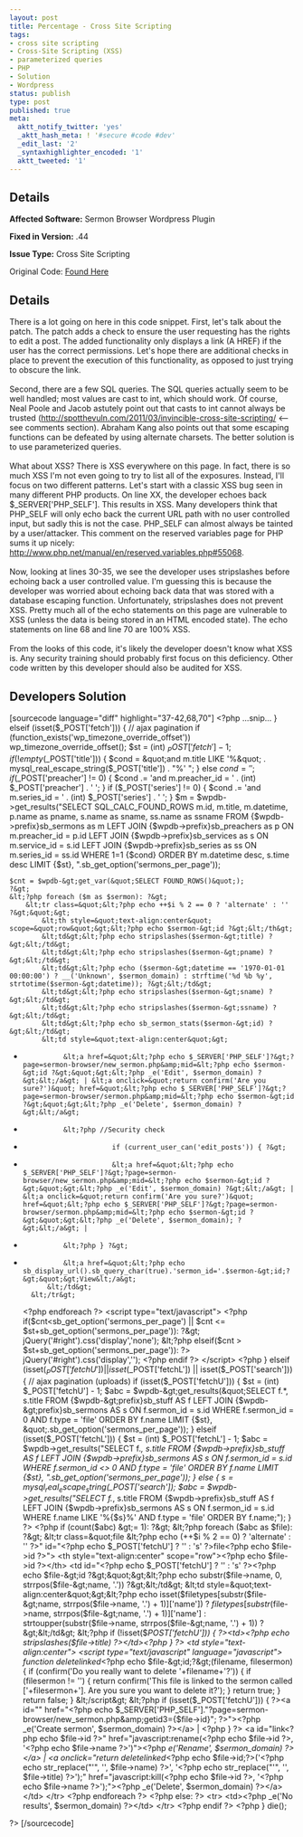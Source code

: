 ```yaml
---
layout: post
title: Percentage - Cross Site Scripting
tags:
- cross site scripting
- Cross-Site Scripting (XSS)
- parameterized queries
- PHP
- Solution
- Wordpress
status: publish
type: post
published: true
meta:
  aktt_notify_twitter: 'yes'
  _aktt_hash_meta: ! '#secure #code #dev'
  _edit_last: '2'
  _syntaxhighlighter_encoded: '1'
  aktt_tweeted: '1'
---
```

## Details
__Affected Software:__ Sermon Browser Wordpress Plugin

__Fixed in Version:__  .44

__Issue Type:__ Cross Site Scripting

Original Code: <a href="http://spotthevuln.com/2011/05/percentage/">Found Here</a>
## Details
There is a lot going on here in this code snippet. First, let's talk about the patch. The patch adds a check to ensure the user requesting has the rights to edit a post. The added functionality only displays a link (A HREF) if the user has the correct permissions. Let's hope there are additional checks in place to prevent the execution of this functionality, as opposed to just trying to obscure the link.
<br><br>
Second, there are a few SQL queries. The SQL queries actually seem to be well handled; most values are cast to int, which should work. Of course, Neal Poole and Jacob astutely point out that casts to int cannot always be trusted (<a href="http://spotthevuln.com/2011/03/invincible-cross-site-scripting/">http://spotthevuln.com/2011/03/invincible-cross-site-scripting/</a> &lt;-- see comments section). Abraham Kang also points out that some escaping functions can be defeated by using alternate charsets. The better solution is to use parameterized queries.
<br><br>
What about XSS?  There is XSS everywhere on this page. In fact, there is so much XSS I'm not even going to try to list all of the exposures. Instead, I'll focus on two different patterns. Let's start with a classic XSS bug seen in many different PHP products. On line XX, the developer echoes back $_SERVER['PHP_SELF']. This results in XSS. Many developers think that PHP_SELF will only echo back the current URL path with no user controlled input, but sadly this is not the case. PHP_SELF can almost always be tainted by a user/attacker. This comment on the reserved variables page for PHP sums it up nicely: <a href="http://www.php.net/manual/en/reserved.variables.php#55068">http://www.php.net/manual/en/reserved.variables.php#55068</a>.
<br><br>
Now, looking at lines 30-35, we see the developer uses stripslashes before echoing back a user controlled value. I'm guessing this is because the developer was worried about echoing back data that was stored with a database escaping function. Unfortunately, stripslashes does not prevent XSS. Pretty much all of the echo statements on this page are vulnerable to XSS (unless the data is being stored  in an HTML encoded state). The echo statements on line 68 and line 70 are 100% XSS.
<br><br>
From the looks of this code, it's likely the developer doesn't know what XSS is. Any security training should probably first focus on this deficiency. Other code written by this developer should also be audited for XSS.


## Developers Solution
[sourcecode language="diff" highlight="37-42,68,70"]
&lt;?php
...snip...
} elseif (isset($_POST['fetch'])) { // ajax pagination
	if (function_exists('wp_timezone_override_offset'))
		wp_timezone_override_offset();
	$st = (int) $_POST['fetch'] - 1;
	if (!empty($_POST['title'])) {
		$cond = &quot;and m.title LIKE '%&quot; . mysql_real_escape_string($_POST['title']) . &quot;%' &quot;;
	} else
		$cond = '';
	if ($_POST['preacher'] != 0) {
		$cond .= 'and m.preacher_id = ' . (int) $_POST['preacher'] . ' ';
	}
	if ($_POST['series'] != 0) {
		$cond .= 'and m.series_id = ' . (int) $_POST['series'] . ' ';
	}
	$m = $wpdb-&gt;get_results(&quot;SELECT SQL_CALC_FOUND_ROWS m.id, m.title, m.datetime, p.name as pname, s.name as sname, ss.name as ssname
	FROM {$wpdb-&gt;prefix}sb_sermons as m
	LEFT JOIN {$wpdb-&gt;prefix}sb_preachers as p ON m.preacher_id = p.id
	LEFT JOIN {$wpdb-&gt;prefix}sb_services as s ON m.service_id = s.id
	LEFT JOIN {$wpdb-&gt;prefix}sb_series as ss ON m.series_id = ss.id
	WHERE 1=1 {$cond}
	ORDER BY m.datetime desc, s.time desc LIMIT {$st}, &quot;.sb_get_option('sermons_per_page'));

	$cnt = $wpdb-&gt;get_var(&quot;SELECT FOUND_ROWS()&quot;);
	?&gt;
	&lt;?php foreach ($m as $sermon): ?&gt;
		&lt;tr class=&quot;&lt;?php echo ++$i % 2 == 0 ? 'alternate' : '' ?&gt;&quot;&gt;
			&lt;th style=&quot;text-align:center&quot; scope=&quot;row&quot;&gt;&lt;?php echo $sermon-&gt;id ?&gt;&lt;/th&gt;
			&lt;td&gt;&lt;?php echo stripslashes($sermon-&gt;title) ?&gt;&lt;/td&gt;
			&lt;td&gt;&lt;?php echo stripslashes($sermon-&gt;pname) ?&gt;&lt;/td&gt;
			&lt;td&gt;&lt;?php echo ($sermon-&gt;datetime == '1970-01-01 00:00:00') ? __('Unknown', $sermon_domain) : strftime('%d %b %y', strtotime($sermon-&gt;datetime)); ?&gt;&lt;/td&gt;
			&lt;td&gt;&lt;?php echo stripslashes($sermon-&gt;sname) ?&gt;&lt;/td&gt;
			&lt;td&gt;&lt;?php echo stripslashes($sermon-&gt;ssname) ?&gt;&lt;/td&gt;
			&lt;td&gt;&lt;?php echo sb_sermon_stats($sermon-&gt;id) ?&gt;&lt;/td&gt;
			&lt;td style=&quot;text-align:center&quot;&gt;
-				&lt;a href=&quot;&lt;?php echo $_SERVER['PHP_SELF']?&gt;?page=sermon-browser/new_sermon.php&amp;mid=&lt;?php echo $sermon-&gt;id ?&gt;&quot;&gt;&lt;?php _e('Edit', $sermon_domain) ?&gt;&lt;/a&gt; | &lt;a onclick=&quot;return confirm('Are you sure?')&quot; href=&quot;&lt;?php echo $_SERVER['PHP_SELF']?&gt;?page=sermon-browser/sermon.php&amp;mid=&lt;?php echo $sermon-&gt;id ?&gt;&quot;&gt;&lt;?php _e('Delete', $sermon_domain) ?&gt;&lt;/a&gt;
+				&lt;?php //Security check
+							if (current_user_can('edit_posts')) { ?&gt;
+							&lt;a href=&quot;&lt;?php echo $_SERVER['PHP_SELF']?&gt;?page=sermon-browser/new_sermon.php&amp;mid=&lt;?php echo $sermon-&gt;id ?&gt;&quot;&gt;&lt;?php _e('Edit', $sermon_domain) ?&gt;&lt;/a&gt; | &lt;a onclick=&quot;return confirm('Are you sure?')&quot; href=&quot;&lt;?php echo $_SERVER['PHP_SELF']?&gt;?page=sermon-browser/sermon.php&amp;mid=&lt;?php echo $sermon-&gt;id ?&gt;&quot;&gt;&lt;?php _e('Delete', $sermon_domain); ?&gt;&lt;/a&gt; |
+				&lt;?php } ?&gt;
+				&lt;a href=&quot;&lt;?php echo sb_display_url().sb_query_char(true).'sermon_id='.$sermon-&gt;id;?&gt;&quot;&gt;View&lt;/a&gt;
			&lt;/td&gt;
		&lt;/tr&gt;
	&lt;?php endforeach ?&gt;
	&lt;script type=&quot;text/javascript&quot;&gt;
	&lt;?php if($cnt&lt;sb_get_option('sermons_per_page') || $cnt &lt;= $st+sb_get_option('sermons_per_page')): ?&gt;
		jQuery('#right').css('display','none');
	&lt;?php elseif($cnt &gt; $st+sb_get_option('sermons_per_page')): ?&gt;
		jQuery('#right').css('display','');
	&lt;?php endif ?&gt;
	&lt;/script&gt;
	&lt;?php
} elseif (isset($_POST['fetchU']) || isset($_POST['fetchL']) || isset($_POST['search'])) { // ajax pagination (uploads)
	if (isset($_POST['fetchU'])) {
		$st = (int) $_POST['fetchU'] - 1;
		$abc = $wpdb-&gt;get_results(&quot;SELECT f.*, s.title FROM {$wpdb-&gt;prefix}sb_stuff AS f LEFT JOIN {$wpdb-&gt;prefix}sb_sermons AS s ON f.sermon_id = s.id WHERE f.sermon_id = 0 AND f.type = 'file' ORDER BY f.name LIMIT {$st}, &quot;.sb_get_option('sermons_per_page'));
	} elseif (isset($_POST['fetchL'])) {
		$st = (int) $_POST['fetchL'] - 1;
		$abc = $wpdb-&gt;get_results(&quot;SELECT f.*, s.title FROM {$wpdb-&gt;prefix}sb_stuff AS f LEFT JOIN {$wpdb-&gt;prefix}sb_sermons AS s ON f.sermon_id = s.id WHERE f.sermon_id &lt;&gt; 0 AND f.type = 'file' ORDER BY f.name LIMIT {$st}, &quot;.sb_get_option('sermons_per_page'));
	} else {
		$s = mysql_real_escape_string($_POST['search']);
		$abc = $wpdb-&gt;get_results(&quot;SELECT f.*, s.title FROM {$wpdb-&gt;prefix}sb_stuff AS f LEFT JOIN {$wpdb-&gt;prefix}sb_sermons AS s ON f.sermon_id = s.id WHERE f.name LIKE '%{$s}%' AND f.type = 'file' ORDER BY f.name;&quot;);
	}
?&gt;
&lt;?php if (count($abc) &gt;= 1): ?&gt;
	&lt;?php foreach ($abc as $file): ?&gt;
		&lt;tr class=&quot;file &lt;?php echo (++$i % 2 == 0) ? 'alternate' : '' ?&gt;&quot; id=&quot;&lt;?php echo $_POST['fetchU'] ? '' : 's' ?&gt;file&lt;?php echo $file-&gt;id ?&gt;&quot;&gt;
			&lt;th style=&quot;text-align:center&quot; scope=&quot;row&quot;&gt;&lt;?php echo $file-&gt;id ?&gt;&lt;/th&gt;
			&lt;td id=&quot;&lt;?php echo $_POST['fetchU'] ? '' : 's' ?&gt;&lt;?php echo $file-&gt;id ?&gt;&quot;&gt;&lt;?php echo substr($file-&gt;name, 0, strrpos($file-&gt;name, '.')) ?&gt;&lt;/td&gt;
			&lt;td style=&quot;text-align:center&quot;&gt;&lt;?php echo isset($filetypes[substr($file-&gt;name, strrpos($file-&gt;name, '.') + 1)]['name']) ? $filetypes[substr($file-&gt;name, strrpos($file-&gt;name, '.') + 1)]['name'] : strtoupper(substr($file-&gt;name, strrpos($file-&gt;name, '.') + 1)) ?&gt;&lt;/td&gt;
			&lt;?php if (!isset($_POST['fetchU'])) { ?&gt;&lt;td&gt;&lt;?php echo stripslashes($file-&gt;title) ?&gt;&lt;/td&gt;&lt;?php } ?&gt;
			&lt;td style=&quot;text-align:center&quot;&gt;
				&lt;script type=&quot;text/javascript&quot; language=&quot;javascript&quot;&gt;
				function deletelinked_&lt;?php echo $file-&gt;id;?&gt;(filename, filesermon) {
					if (confirm('Do you really want to delete '+filename+'?')) {
						if (filesermon != '') {
							return confirm('This file is linked to the sermon called ['+filesermon+']. Are you sure you want to delete it?');
						}
						return true;
					}
					return false;
				}
				&lt;/script&gt;
				&lt;?php if (isset($_POST['fetchU'])) { ?&gt;&lt;a id=&quot;&quot; href=&quot;&lt;?php echo $_SERVER['PHP_SELF'].&quot;?page=sermon-browser/new_sermon.php&amp;amp;getid3={$file-&gt;id}&quot;; ?&gt;&quot;&gt;&lt;?php _e('Create sermon', $sermon_domain) ?&gt;&lt;/a&gt; | &lt;?php } ?&gt;
				&lt;a id=&quot;link&lt;?php echo $file-&gt;id ?&gt;&quot; href=&quot;javascript:rename(&lt;?php echo $file-&gt;id ?&gt;, '&lt;?php echo $file-&gt;name ?&gt;')&quot;&gt;&lt;?php _e('Rename', $sermon_domain) ?&gt;&lt;/a&gt; | &lt;a onclick=&quot;return deletelinked_&lt;?php echo $file-&gt;id;?&gt;('&lt;?php echo str_replace(&quot;'&quot;, '', $file-&gt;name) ?&gt;', '&lt;?php echo str_replace(&quot;'&quot;, '', $file-&gt;title) ?&gt;');&quot; href=&quot;javascript:kill(&lt;?php echo $file-&gt;id ?&gt;, '&lt;?php echo $file-&gt;name ?&gt;');&quot;&gt;&lt;?php _e('Delete', $sermon_domain) ?&gt;&lt;/a&gt;
			&lt;/td&gt;
		&lt;/tr&gt;
	&lt;?php endforeach ?&gt;
&lt;?php else: ?&gt;
	&lt;tr&gt;
		&lt;td&gt;&lt;?php _e('No results', $sermon_domain) ?&gt;&lt;/td&gt;
	&lt;/tr&gt;
&lt;?php endif ?&gt;
&lt;?php
}
die();

?&gt;
[/sourcecode]

